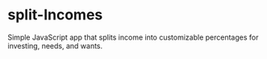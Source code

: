 # split-Incomes
Simple JavaScript app that splits income into customizable percentages for investing, needs, and wants.
